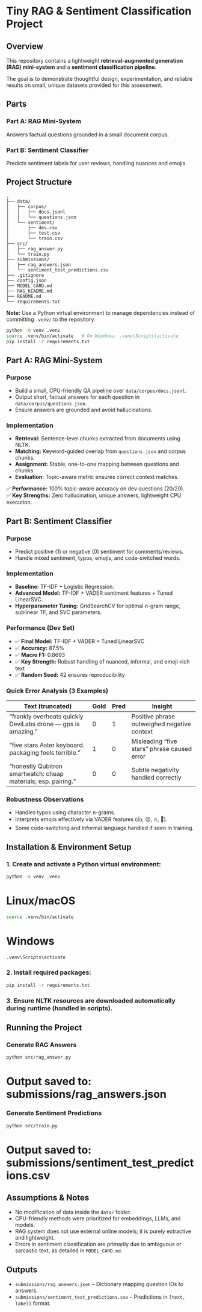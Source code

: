 ﻿# Tiny RAG & Sentiment Classification Project

## Overview

This repository contains a lightweight **retrieval-augmented generation (RAG) mini-system** and a **sentiment classification pipeline**.

The goal is to demonstrate thoughtful design, experimentation, and reliable results on small, unique datasets provided for this assessment.

## Parts

### Part A: RAG Mini-System
Answers factual questions grounded in a small document corpus.

### Part B: Sentiment Classifier
Predicts sentiment labels for user reviews, handling nuances and emojis.

## Project Structure

```text
.
├── data/
│   ├── corpus/
│   │   ├── docs.jsonl
│   │   └── questions.json
│   └── sentiment/
│       ├── dev.csv
│       ├── test.csv
│       └── train.csv
├── src/
│   ├── rag_answer.py
│   └── train.py
├── submissions/
│   ├── rag_answers.json
│   └── sentiment_test_predictions.csv
├── .gitignore
├── config.json
├── MODEL_CARD.md
├── RAG_README.md
├── README.md
└── requirements.txt
```

**Note:** Use a Python virtual environment to manage dependencies instead of committing `.venv/` to the repository.


```bash
python -m venv .venv
source .venv/bin/activate   # On Windows: .venv\Scripts\activate
pip install -r requirements.txt
```
## Part A: RAG Mini-System

### Purpose
- Build a small, CPU-friendly QA pipeline over `data/corpus/docs.jsonl`.
- Output short, factual answers for each question in `data/corpus/questions.json`.
- Ensure answers are grounded and avoid hallucinations.

### Implementation
- **Retrieval:** Sentence-level chunks extracted from documents using NLTK.
- **Matching:** Keyword-guided overlap from `questions.json` and corpus chunks.
- **Assignment:** Stable, one-to-one mapping between questions and chunks.
- **Evaluation:** Topic-aware metric ensures correct context matches.

✅ **Performance:** 100% topic-aware accuracy on dev questions (20/20).  
✅ **Key Strengths:** Zero hallucination, unique answers, lightweight CPU execution.

## Part B: Sentiment Classifier

### Purpose
- Predict positive (1) or negative (0) sentiment for comments/reviews.
- Handle mixed sentiment, typos, emojis, and code-switched words.

### Implementation
- **Baseline:** TF-IDF + Logistic Regression.
- **Advanced Model:** TF-IDF + VADER sentiment features + Tuned LinearSVC.
- **Hyperparameter Tuning:** GridSearchCV for optimal n-gram range, sublinear TF, and SVC parameters.

### Performance (Dev Set)

- ✅ **Final Model:** TF-IDF + VADER + Tuned LinearSVC
- ✅ **Accuracy:** 87.5%
- ✅ **Macro F1:** 0.8693
- ✅ **Key Strength:** Robust handling of nuanced, informal, and emoji-rich text
- ✅ **Random Seed:** 42 ensures reproducibility

### Quick Error Analysis (3 Examples)

| Text (truncated) | Gold | Pred | Insight |
| --- | --- | --- | --- |
| “frankly overheats quickly DeviLabs drone — gps is amazing.” | 0 | 1 | Positive phrase outweighed negative context |
| “five stars Aster keyboard. packaging feels terrible.” | 1 | 0 | Misleading “five stars” phrase caused error |
| “honestly Qubitron smartwatch: cheap materials; esp. pairing.” | 0 | 0 | Subtle negativity handled correctly |


### Robustness Observations

- Handles typos using character n-grams.  
- Interprets emojis effectively via VADER features (👍, 😡, 🔥, 🚀).  
- Some code-switching and informal language handled if seen in training.


## Installation & Environment Setup

### 1. Create and activate a Python virtual environment:

```bash
python -m venv .venv
```
# Linux/macOS

```bash
source .venv/bin/activate 
```
# Windows

```bash
.venv\Scripts\activate      
```

### 2. Install required packages:
```bash
pip install -r requirements.txt
```

### 3. Ensure NLTK resources are downloaded automatically during runtime (handled in scripts).

## Running the Project

### Generate RAG Answers

```bash
python src/rag_answer.py  
```

# Output saved to: submissions/rag_answers.json

### Generate Sentiment Predictions
```bash
python src/train.py
```

# Output saved to: submissions/sentiment_test_predictions.csv

## Assumptions & Notes

- No modification of data inside the `data/` folder.
- CPU-friendly methods were prioritized for embeddings, LLMs, and models.
- RAG system does not use external online models; it is purely extractive and lightweight.
- Errors in sentiment classification are primarily due to ambiguous or sarcastic text, as detailed in `MODEL_CARD.md`.

## Outputs

- `submissions/rag_answers.json` – Dictionary mapping question IDs to answers.  
- `submissions/sentiment_test_predictions.csv` – Predictions in `[text, label]` format.